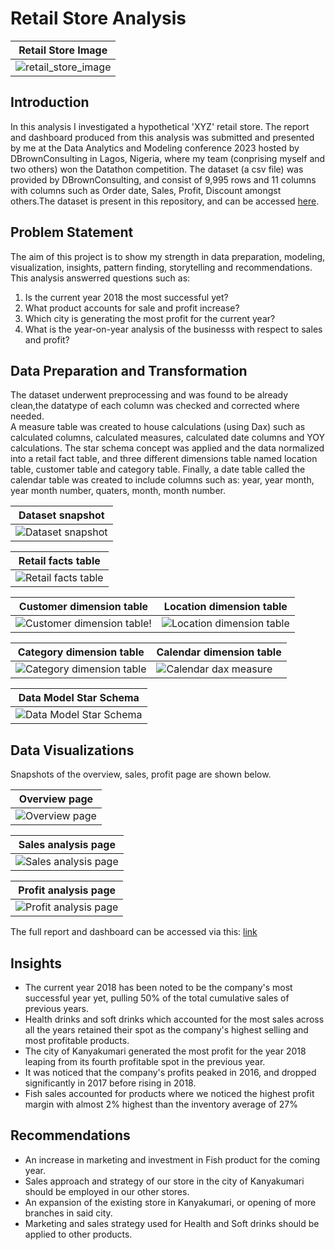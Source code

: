 # Retail Store Analysis
Retail Store Image|
-------------------  |
![retail_store_image](retail_store_image.jpg)|

## Introduction
In this analysis I investigated a hypothetical 'XYZ' retail store. The report and dashboard produced from this analysis was submitted  and presented by me at the Data Analytics and Modeling conference 2023 hosted by DBrownConsulting in Lagos, Nigeria, where my team (conprising myself and two others) won the Datathon competition. 
The dataset (a csv file) was provided by DBrownConsulting, and consist of 9,995 rows and 11 columns with columns such as Order date, Sales, Profit, Discount amongst others.The dataset is present in this repository, and can be accessed [here](Retail_Analytics.csv).

## Problem Statement
The aim of this project is to show my strength in data preparation, modeling, visualization, insights, pattern finding, storytelling and recommendations. This analysis answerred questions such as:
1. Is the current year 2018 the most successful yet?
2. What product accounts for sale and profit increase?
3. Which city is generating the most profit for the current year?
4. What is the year-on-year analysis of the businesss with respect to sales and profit?

## Data Preparation and Transformation
The dataset underwent preprocessing and was found to be already clean,the datatype of each column was checked and corrected where needed.  
A measure table was created to house calculations (using Dax) such as calculated columns, calculated measures, calculated date columns and YOY calculations.
The star schema concept was applied and the data normalized into a retail fact table, and three different dimensions table named location table, customer table and category table.
Finally, a date table called the calendar table was created to include columns such as: year, year month, year month number, quaters, month, month number.

Dataset snapshot|
-------------------  |
![Dataset snapshot](dataset_snapshot.PNG)|

Retail facts table|
-------------------  |
![Retail facts table](fact_table.PNG)|


Customer dimension table | Location dimension table
-----------------------  | -----------------------
![Customer dimension table](customer_table.PNG)!| ![Location dimension table](location_table.PNG)

Category dimension table | Calendar dimension table
-----------------------  | -----------------------
![Category dimension table](category_table.PNG) | ![Calendar dax measure](calendar_table_dax.PNG)

Data Model Star Schema|
-------------------  |
![Data Model Star Schema](data_model.PNG)|

## Data Visualizations

Snapshots of the overview, sales, profit page are shown below.

Overview page|
-------------------  |
![Overview page](overview_page.PNG)|

Sales analysis page|
-------------------  |
![Sales analysis page](sales_analysis_page.PNG)|

Profit analysis page|
-------------------  |
![Profit analysis page](profit_analysis_page.PNG)|

The full report and dashboard can be accessed via this: [link](https://app.powerbi.com/view?r=eyJrIjoiMjdjNjMxNjQtYjAyYi00NTBjLWJjNjctMzcyNTA3ZGI3OWJjIiwidCI6IjRiOTYzM2MxLWZjMmEtNGU4OS05MWQ4LWU1NDA5MGM2MmY0ZSJ9&pageName=ReportSection13b5f04f44cab6e80b49)

## Insights
* The current year 2018 has been noted to be the company's most successful year yet, pulling 50% of the total cumulative sales of previous years. 
* Health drinks and soft drinks which accounted for the most sales across all the years retained their spot as the company's highest selling and  most profitable products.
* The city of Kanyakumari generated the most profit for the year 2018 leaping from its fourth profitable spot in the previous year.
* It was noticed that the company's profits peaked in 2016, and dropped significantly in 2017 before rising in 2018.
* Fish sales accounted for products where we noticed the highest profit margin with almost 2% highest than the inventory average of 27%

## Recommendations
* An increase in marketing and investment in Fish product for the coming year.
* Sales approach and strategy of our store in the city of Kanyakumari should be employed in our other stores.
* An expansion of the existing store in Kanyakumari, or opening of more branches in said city.
* Marketing and sales strategy used for Health and Soft drinks should be applied to other products.

